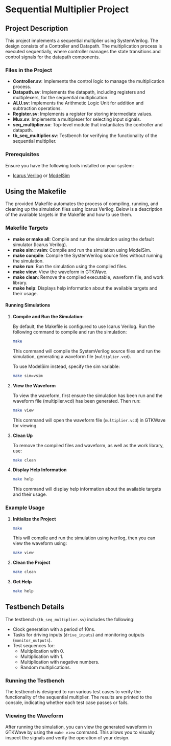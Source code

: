 # Sequential Multiplier Project

## Project Description

This project implements a sequential multiplier using SystemVerilog. The design consists of a Controller and Datapath. The multiplication process is executed sequentially, where controller manages the state transitions and control signals for the datapath components.

### Files in the Project

- **Controller.sv**: Implements the control logic to manage the multiplication process.
- **Datapath.sv**: Implements the datapath, including registers and multiplexers, for the sequential multiplication.
- **ALU.sv**: Implements the Arithmetic Logic Unit for addition and subtraction operations.
- **Register.sv**: Implements a register for storing intermediate values.
- **Mux.sv**: Implements a multiplexer for selecting input signals.
- **seq_multiplier.sv**: Top-level module that instantiates the controller and datapath.
- **tb_seq_multiplier.sv**: Testbench for verifying the functionality of the sequential multiplier.


### Prerequisites

Ensure you have the following tools installed on your system:

- [Icarus Verilog](http://iverilog.org/) or [ModelSim](https://www.mentor.com/products/fpga/modelsim/)

## Using the Makefile

The provided Makefile automates the process of compiling, running, and cleaning up the simulation files using Icarus Verilog. Below is a description of the available targets in the Makefile and how to use them.

### Makefile Targets

- **make or make all**: Compile and run the simulation using the default simulator (Icarus Verilog).
- **make sim=vsim**: Compile and run the simulation using ModelSim.
- **make compile**: Compile the SystemVerilog source files without running the simulation.
- **make run**: Run the simulation using the compiled files.
- **make view**: View the waveform in GTKWave.
- **make clean**: Remove the compiled executable, waveform file, and work library.
- **make help**: Displays help information about the available targets and their usage.

#### Running Simulations

1. **Compile and Run the Simulation:**

   By default, the Makefile is configured to use Icarus Verilog. Run the following command to compile and run the simulation:

   ```bash
   make
   ```
   This command will compile the SystemVerilog source files and run the simulation, generating a waveform file (`multiplier.vcd`).
   
   To use ModelSim instead, specify the sim variable:

    ```bash
    make sim=vsim
    ```
2. **View the Waveform**
    
    To view the waveform, first ensure the simulation has been run and the waveform file (multiplier.vcd) has been generated. Then run:
    ```bash
    make view
    ```
   This command will open the waveform file (`multiplier.vcd`) in GTKWave for viewing.

3. **Clean Up**
    
    To remove the compiled files and waveform, as well as the work library, use:
    ```bash
    make clean
    ```
   
4. **Display Help Information**
    ```bash
    make help
    ```
   This command will display help information about the available targets and their usage.

### Example Usage

1. **Initialize the Project**
    ```bash
    make
    ```
   This will compile and run the simulation using iverilog, then you can view the waveform using:

    ```bash
    make view
    ```

2. **Clean the Project**
    ```bash
    make clean
    ```

3. **Get Help**
    ```bash
    make help
    ```

## Testbench Details

The testbench (`tb_seq_multiplier.sv`) includes the following:

- Clock generation with a period of 10ns.
- Tasks for driving inputs (`drive_inputs`) and monitoring outputs (`monitor_outputs`).
- Test sequences for:
  - Multiplication with 0.
  - Multiplication with 1.
  - Multiplication with negative numbers.
  - Random multiplications.

### Running the Testbench

The testbench is designed to run various test cases to verify the functionality of the sequential multiplier. The results are printed to the console, indicating whether each test case passes or fails.

### Viewing the Waveform

After running the simulation, you can view the generated waveform in GTKWave by using the `make view` command. This allows you to visually inspect the signals and verify the operation of your design.

